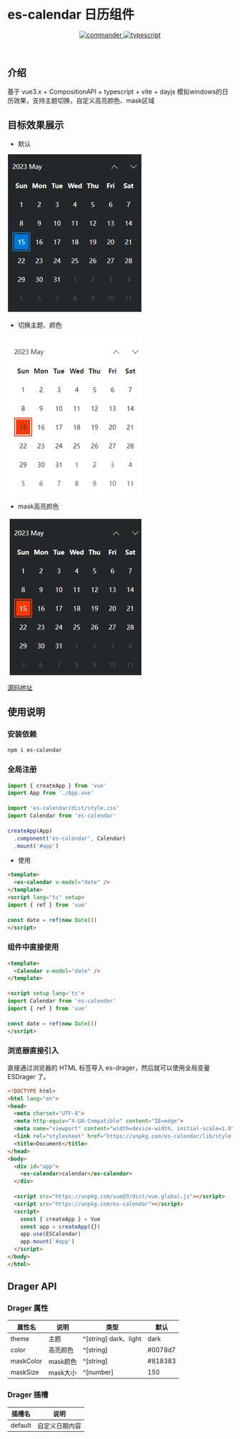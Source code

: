 # es-calendar 日历组件

<p align="center">
	<a href="https://www.npmjs.com/package/commander" target="_blank">
		<img src="https://img.shields.io/badge/vuejs-vue3.x-green" alt="commander">
	</a>
	<a href="https://www.npmjs.com/package/inquirer" target="_blank">
		<img src="https://img.shields.io/badge/typescript-%3E4.0.0-blue" alt="typescript">
	</a>
</p>
<p>&nbsp;</p>

## 介绍

基于 vue3.x + CompositionAPI + typescript + vite + dayjs 模拟windows的日历效果，支持主题切换，自定义高亮颜色、mask区域

## 目标效果展示

- 默认

![01](./images/01.gif)

- 切换主题、颜色

![02](./images/02.gif)

- mask高亮颜色

![03](./images/03.gif)


[源码地址](https://github.com/vangleer/es-calendar)

## 使用说明

### 安装依赖

```
npm i es-calendar
```

### 全局注册

```typescript
import { createApp } from 'vue'
import App from './App.vue'

import 'es-calendar/dist/style.css'
import Calendar from 'es-calendar'

createApp(App)
  .component('es-calendar', Calendar)
  .mount('#app')
```

- 使用

```html
<template>
  <es-calendar v-model="date" />
</template>
<script lang="ts" setup>
import { ref } from 'vue'

const date = ref(new Date())
</script>
```

### 组件中直接使用

```html
<template>
  <Calendar v-model="date" />
</template>

<script setup lang='ts'>
import Calendar from 'es-calendar'
import { ref } from 'vue'

const date = ref(new Date())
</script>
```

### 浏览器直接引入

直接通过浏览器的 HTML 标签导入 es-drager，然后就可以使用全局变量 ESDrager 了。

```html
<!DOCTYPE html>
<html lang="en">
<head>
  <meta charset="UTF-8">
  <meta http-equiv="X-UA-Compatible" content="IE=edge">
  <meta name="viewport" content="width=device-width, initial-scale=1.0">
  <link rel="stylesheet" href="https://unpkg.com/es-calendar/lib/style.css">
  <title>Document</title>
</head>
<body>
  <div id="app">
    <es-calendar>calendar</es-calendar>
  </div>

  <script src="https://unpkg.com/vue@3/dist/vue.global.js"></script>
  <script src="https://unpkg.com/es-calendar"></script>
  <script>
    const { createApp } = Vue
    const app = createApp({})
    app.use(ESCalendar)
    app.mount('#app')
  </script>
</body>
</html>

```

## Drager API

### Drager 属性

| 属性名                   | 说明           | 类型                                         | 默认    |
| --------------------- | ------------ | ------------------------------------------ | ----- |
| theme | 主题       | ^[string] dark、light         | dark     |
| color | 高亮颜色       | ^[string]         | #0078d7     |
| maskColor | mask颜色       | ^[string]         | #818383    |
| maskSize | mask大小       | ^[number]         | 150     |


### Drager 插槽

| 插槽名     | 说明      |
| ------- | ------- |
| default | 自定义日期内容 |
